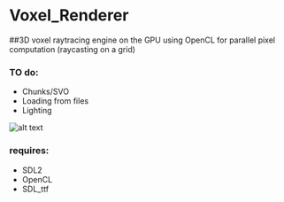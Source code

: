 # Voxel_Renderer
##3D voxel raytracing engine on the GPU using OpenCL for parallel pixel computation (raycasting on a grid)

### TO do:
  - Chunks/SVO
  - Loading from files
  - Lighting

![alt text](https://cdn.discordapp.com/attachments/912320676269015040/950796442446991440/unknown.png)

### requires:
* SDL2
* OpenCL
* SDL_ttf
